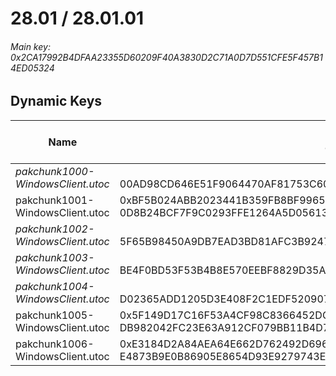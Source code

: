 # 28.01 / 28.01.01

###### *Main key: 0x2CA17992B4DFAA23355D60209F40A3830D2C71A0D7D551CFE5F457B14ED05324*

## Dynamic Keys

| Name                              | Key</br>GUID                                                                                            | High Res Textures |
|-----------------------------------|---------------------------------------------------------------------------------------------------------|-------------------|
| *pakchunk1000-WindowsClient.utoc* | </br>00AD98CD646E51F9064470AF81753C60                                                                   | ✔️                |
| pakchunk1001-WindowsClient.utoc   | 0xBF5B024ABB2023441B359FB8BF99659705B59FB33D75A817E06B3163BFE847FE</br>0D8B24BCF7F9C0293FFE1264A5D05613 | ✔️                |
| *pakchunk1002-WindowsClient.utoc* | </br>5F65B98450A9DB7EAD3BD81AFC3B9247                                                                   | ❌                 |
| *pakchunk1003-WindowsClient.utoc* | </br>BE4F0BD53F53B4B8E570EEBF8829D35A                                                                   | ❌                 |
| *pakchunk1004-WindowsClient.utoc* | </br>D02365ADD1205D3E408F2C1EDF520907                                                                   | ❌                 |
| pakchunk1005-WindowsClient.utoc   | 0x5F149D17C16F53A4CF98C8366452DCC4F5C5CA89B7B3921C0E9485CFCADC75F4</br>DB982042FC23E63A912CF079BB11B4D7 | ❌                 |
| pakchunk1006-WindowsClient.utoc   | 0xE3184D2A84AEA64E662D762492D696616337348975B358927667D5230CBD31ED</br>E4873B9E0B86905E8654D93E9279743E | ✔️                |
